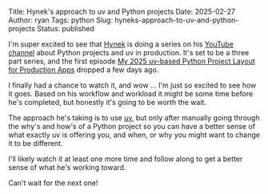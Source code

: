 Title: Hynek's approach to uv and Python projects
Date: 2025-02-27
Author: ryan
Tags: python
Slug: hyneks-approach-to-uv-and-python-projects
Status: published

I'm super excited to see that [Hynek](https://mastodon.social/@hynek) is doing a series on his [YouTube channel](https://youtube.com/@the_hynek) about Python projects and uv in production. It's set to be a three part series, and the first episode [My 2025 uv-based Python Project Layout for Production Apps](https://youtu.be/mFyE9xgeKcA?si=P4ngBGL2S3q5eSvt) dropped a few days ago.

I finally had a chance to watch it, and wow ... I'm just so excited to see how it goes. Based on his workflow and workload it might be some time before he's completed, but honestly it's going to be worth the wait.

The approach he's taking is to use [uv](https://github.com/astral-sh/uv), but only after manually going through the why's and how's of a Python project so you can have a better sense of what exactly uv is offering you, and when, or why you might want to change it to be different.

I'll likely watch it at least one more time and follow along to get a better sense of what he's working toward.

Can't wait for the next one!
